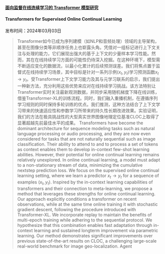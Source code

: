 #### [面向监督在线连续学习的 Transformer 模型研究](https://arxiv.org/abs/2403.01554)
#### Transformers for Supervised Online Continual Learning
发布时间：2024年03月03日
> Transformer如今已成为序列建模（如NLP和音频处理）领域的主导架构，甚至在图像分类等非顺序任务上也崭露头角。凭借对一组标记进行上下文关注与处理的能力，它们展现出强大的基于上下文的少量样本学习性能。然而，其在在线持续学习方面的可能性仍待深入挖掘。在这种环境下，模型需不断适应变化的数据流，以最小化累计的后续预测误差。我们将焦点置于监督式在线持续学习场景，其中目标是针对一系列示例$(x_t, y_t)$学习预测函数$x_t \rightarrow y_t$。受Transformer上下文学习能力及其与元学习联系的启示，我们提出一种新方法，充分利用这些优势来应对在线持续学习挑战。该方法特别让Transformer实时关注最新观测数据，并同步采用随机梯度下降在线训练，借鉴Transformer-XL的训练流程。同时，我们融入重播机制，在遵循序列学习规则的同时保持多轮训练的优点。我们推测，这种方法结合了上下文学习带来的快速适应性和参数学习所带来的持久性长期改进效果。实验证明，我们的方法在极具挑战性的大型真实世界图像地理定位基准CLOC上取得了显著超越先前最佳水平的成果。
> Transformers have become the dominant architecture for sequence modeling tasks such as natural language processing or audio processing, and they are now even considered for tasks that are not naturally sequential such as image classification. Their ability to attend to and to process a set of tokens as context enables them to develop in-context few-shot learning abilities. However, their potential for online continual learning remains relatively unexplored. In online continual learning, a model must adapt to a non-stationary stream of data, minimizing the cumulative nextstep prediction loss. We focus on the supervised online continual learning setting, where we learn a predictor $x_t \rightarrow y_t$ for a sequence of examples $(x_t, y_t)$. Inspired by the in-context learning capabilities of transformers and their connection to meta-learning, we propose a method that leverages these strengths for online continual learning. Our approach explicitly conditions a transformer on recent observations, while at the same time online training it with stochastic gradient descent, following the procedure introduced with Transformer-XL. We incorporate replay to maintain the benefits of multi-epoch training while adhering to the sequential protocol. We hypothesize that this combination enables fast adaptation through in-context learning and sustained longterm improvement via parametric learning. Our method demonstrates significant improvements over previous state-of-the-art results on CLOC, a challenging large-scale real-world benchmark for image geo-localization.
Agent